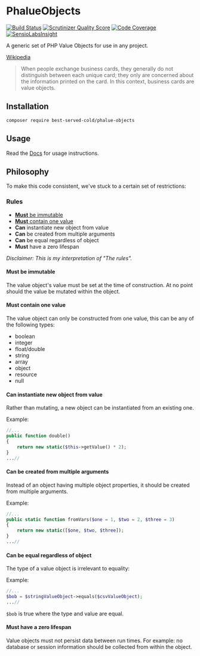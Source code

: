 # PhalueObjects

[![Build Status](https://travis-ci.org/nark3d/PhalueObjects.svg)](https://travis-ci.org/nark3d/PhalueObjects)
[![Scrutinizer Quality Score](https://scrutinizer-ci.com/g/nark3d/phalueobjects/badges/quality-score.png?s=979567c2d791ffbeab12777c60c8edb86776ddcc)](https://scrutinizer-ci.com/g/nark3d/phalueobjects/)
[![Code Coverage](https://scrutinizer-ci.com/g/nark3d/phalueobjects/badges/coverage.png?s=59dd4a142412a9dcd989870610f1c9f89c19cf48)](https://scrutinizer-ci.com/g/nark3d/phalueobjects/)
[![SensioLabsInsight](https://insight.sensiolabs.com/projects/5820fcfd-8593-4b76-99a6-397b94cd659c/mini.png)](https://insight.sensiolabs.com/projects/5820fcfd-8593-4b76-99a6-397b94cd659c)

A generic set of PHP Value Objects for use in any project.


[Wikipedia](https://en.wikipedia.org/wiki/Domain-driven_design)
> When people exchange business cards, they generally do not distinguish between each unique card; they only are concerned about the information printed on the card. In this context, business cards are value objects.

## Installation
```shell
composer require best-served-cold/phalue-objects
```

## Usage

Read the [Docs](https://github.com/nark3d/PhalueObjects/wiki) for usage
  instructions.

## Philosophy
To make this code consistent, we've stuck to a certain set of restrictions:

### Rules
* [**Must** be immutable](#must-be-immutable)
* [**Must** contain one value](#must-contain-one-value)
* **Can** instantiate new object from value
* **Can** be created from multiple arguments
* **Can** be equal regardless of object
* **Must** have a zero lifespan


*Disclaimer: This is my interpretation of "The rules".*

#### Must be immutable
The value object's value must be set at the time of construction.
At no point should the value be mutated within the object.

#### Must contain one value
The value object can only be constructed from one value, this can be 
any of the following types:
* boolean 
* integer
* float/double
* string
* array
* object
* resource
* null 

#### Can instantiate new object from value
Rather than mutating, a new object can be instantiated from an existing one.

Example:
```php
//...
public function double() 
{
    return new static($this->getValue() * 2);
}
...//
```

#### Can be created from multiple arguments
Instead of an object having multiple object properties, it should be created from
multiple arguments.

Example:
```php
//...
public static function fromVars($one = 1, $two = 2, $three = 3)
{
    return new static([$one, $two, $three]); 
}
...//
```

#### Can be equal regardless of object
The type of a value object is irrelevant to equality:

Example:
```php
//...
$bob = $stringValueObject->equals($csvValueObject);
...//
```

```$bob``` is true where the type and value are equal.

#### Must have a zero lifespan
Value objects must not persist data between run times.  For example: 
no database or session information should be collected from within the
object.
